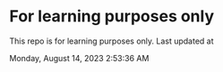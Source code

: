 # For learning purposes only
This repo is for learning purposes only.
Last updated at

Monday, August 14, 2023 2:53:36 AM

